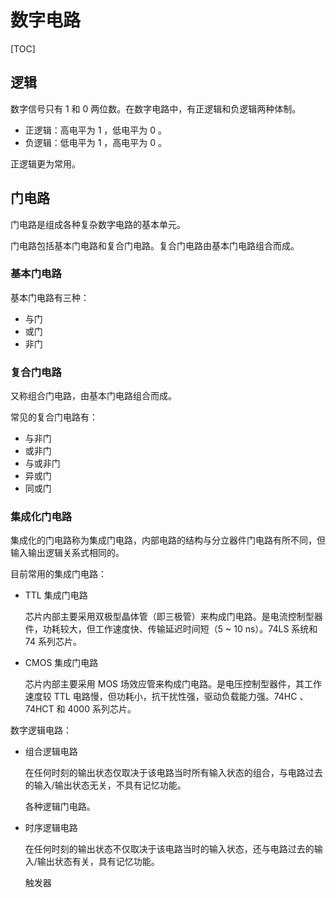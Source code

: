 # 数字电路

[TOC]

## 逻辑

数字信号只有 1 和 0 两位数。在数字电路中，有正逻辑和负逻辑两种体制。

* 正逻辑：高电平为 1 ，低电平为 0 。
* 负逻辑：低电平为 1 ，高电平为 0 。

正逻辑更为常用。

## 门电路

门电路是组成各种复杂数字电路的基本单元。

门电路包括基本门电路和复合门电路。复合门电路由基本门电路组合而成。

### 基本门电路

基本门电路有三种：

* 与门
* 或门
* 非门

### 复合门电路

又称组合门电路，由基本门电路组合而成。

常见的复合门电路有：

* 与非门
* 或非门
* 与或非门
* 异或门
* 同或门

### 集成化门电路

集成化的门电路称为集成门电路，内部电路的结构与分立器件门电路有所不同，但输入输出逻辑关系式相同的。

目前常用的集成门电路：

* TTL 集成门电路

  芯片内部主要采用双极型晶体管（即三极管）来构成门电路。是电流控制型器件，功耗较大，但工作速度快、传输延迟时间短（5 ~ 10 ns）。74LS 系统和 74 系列芯片。

* CMOS 集成门电路

  芯片内部主要采用 MOS 场效应管来构成门电路。是电压控制型器件，其工作速度较 TTL 电路慢，但功耗小，抗干扰性强，驱动负载能力强。74HC 、74HCT 和 4000 系列芯片。



数字逻辑电路：

* 组合逻辑电路

  在任何时刻的输出状态仅取决于该电路当时所有输入状态的组合，与电路过去的输入/输出状态无关，不具有记忆功能。

  各种逻辑门电路。

* 时序逻辑电路

  在任何时刻的输出状态不仅取决于该电路当时的输入状态，还与电路过去的输入/输出状态有关，具有记忆功能。

  触发器